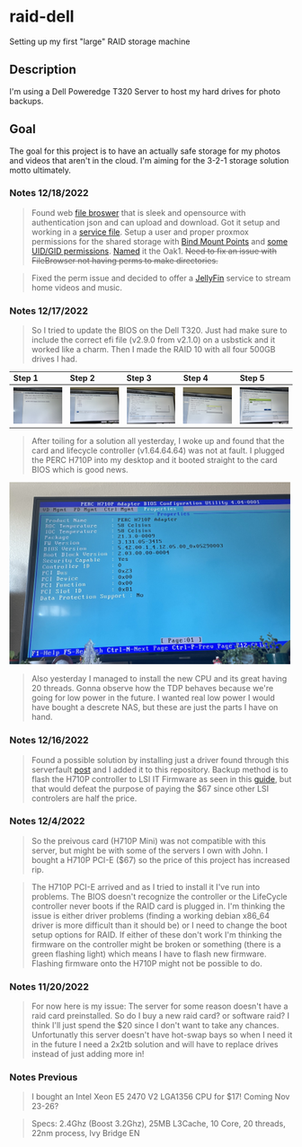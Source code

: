 # raid-dell
Setting up my first "large" RAID storage machine
## Description
I'm using a Dell Poweredge T320 Server to host my hard drives for photo backups.
## Goal 
The goal for this project is to have an actually safe storage for my photos and videos that aren't in the cloud. I'm aiming for the 3-2-1 storage solution motto ultimately.

### Notes 12/18/2022
> Found web [file broswer](https://filebrowser.org/) that is sleek and opensource with authentication json and can upload and download. Got it setup and working in a [service file](https://linuxhandbook.com/create-systemd-services/). Setup a user and proper proxmox permissions for the shared storage with [Bind Mount Points](https://pve.proxmox.com/wiki/Linux_Container#_bind_mount_points) and [some UID/GID permissions](https://www.reddit.com/r/homelab/comments/6p3xdw/comment/dkncmrc/). [Named](https://namingschemes.com/Trees) it the Oak1. ~~Need to fix an issue with FileBrowser not having perms to make directories.~~

> Fixed the perm issue and decided to offer a [JellyFin](https://jellyfin.org/) service to stream home videos and music.

### Notes 12/17/2022
> So I tried to update the BIOS on the Dell T320. Just had make sure to include the correct efi file (v2.9.0 from v2.1.0) on a usbstick and it worked like a charm. Then I made the RAID 10 with all four 500GB drives I had. 

<table float="left">
  <tr>
    <td><strong>Step 1</strong></td>
    <td><strong>Step 2</strong></td>
    <td><strong>Step 3</strong></td>
    <td><strong>Step 4</strong></td>
    <td><strong>Step 5</strong></td>
  </tr>
  <tr>
    <th><img src="./images/RAIDstep1.jpg" width="300px" /></th>
    <th><img src="./images/RAIDstep2.jpg" width="300px" /></th>
    <th><img src="./images/RAIDstep3.jpg" width="300px" /></th>
    <th><img src="./images/RAIDstep4.jpg" width="300px" /></th>
    <th><img src="./images/RAIDstep5.jpg" width="300px" /></th>
  </tr>
</table>

> After toiling for a solution all yesterday, I woke up and found that the card and lifecycle controller (v1.64.64.64) was not at fault. I plugged the PERC H710P into my desktop and it booted straight to the card BIOS which is good news.

<p float="left"><img src="./images/PERCBIOS.jpg" width="500px" /></p>

> Also yesterday I managed to install the new CPU and its great having 20 threads. Gonna observe how the TDP behaves because we're going for low power in the future. I wanted real low power I would have bought a descrete NAS, but these are just the parts I have on hand.

### Notes 12/16/2022
>Found a possible solution by installing just a driver found through this serverfault [post](https://serverfault.com/questions/1090959/dell-perc-h750-compatibility-with-debian) and I added it to this repository. Backup method is to flash the H710P controller to LSI IT Firmware as seen in this [guide](https://fohdeesha.com/docs/perc.html), but that would defeat the purpose of paying the $67 since other LSI controlers are half the price.

### Notes 12/4/2022
> So the preivous card (H710P Mini) was not compatible with this server, but might be with some of the servers I own with John. I bought a H710P PCI-E ($67) so the price of this project has increased rip.

> The H710P PCI-E arrived and as I tried to install it I've run into problems. The BIOS doesn't recognize the controller or the LifeCycle controller never boots if the RAID card is plugged in. I'm thinking the issue is either driver problems (finding a working debian x86_64 driver is more difficult than it should be) or I need to change the boot setup options for RAID. If either of these don't work I'm thinking the firmware on the controller might be broken or something (there is a green flashing light) which means I have to flash new firmware. Flashing firmware onto the H710P might not be possible to do.

### Notes 11/20/2022
> For now here is my issue: The server for some reason doesn't have a raid card preinstalled. So do I buy a new raid card? or software raid? I think I'll just spend the $20 since I don't want to take any  chances. Unfortunatly this server doesn't have hot-swap bays so when I need it in the future I need a 2x2tb solution and will have to replace drives instead of just adding more in!

### Notes Previous
> I bought an Intel Xeon E5 2470 V2 LGA1356 CPU for $17! Coming Nov 23-26?

> Specs: 2.4Ghz (Boost 3.2Ghz), 25MB L3Cache, 10 Core, 20 threads, 22nm process, Ivy Bridge EN
